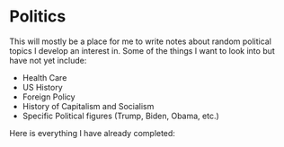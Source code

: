 # Politics

This will mostly be a place for me to write notes about random political topics I develop an interest in. Some of the things I want to look into but have not yet include:
* Health Care
* US History
* Foreign Policy
* History of Capitalism and Socialism
* Specific Political figures (Trump, Biden, Obama, etc.)

Here is everything I have already completed: